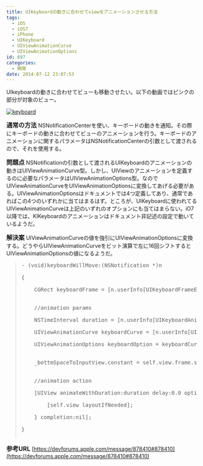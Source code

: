 ```yaml
---
title: UIKeyboardの動きに合わせてviewをアニメーションさせる方法
tags:
  - iOS
  - iOS7
  - iPhone
  - UIKeyboard
  - UIViewAnimationCurve
  - UIViewAnimationOptions
id: 697
categories:
  - 開発
date: 2014-07-12 23:07:53
---
```


UIkeyboardの動きに合わせてビューも移動させたい。以下の動画ではピンクの部分が対象のビュー。

[![keyboard](http://mountainboy.boo.jp/wordpress/wp-content/uploads/2014/07/keyboard.gif)](http://mountainboy.boo.jp/wordpress/wp-content/uploads/2014/07/keyboard.gif)

<span style="font-size: 12pt;">**通常の方法**</span>
NSNotificationCenterを使い、キーボードの動きを通知。その際にキーボードの動きに合わせてビューのアニメーションを行う。キーボードのアニメーションに関するパラメータはNSNotificationCenterの引数として渡されるので、それを使用する。

<span style="font-size: 12pt;">**問題点**</span>
NSNotificationの引数として渡されるUIKeyboardのアニメーションの動きはUIViewAnimationCurve型。しかし、UIViewのアニメーションを定義するのに必要なパラメータはUIViewAnimationOptions型。なのでUIViewAnimationCurveをUIViewAnimationOptionsに変換してあげる必要がある。UIViewAnimationOptionsはドキュメントでは4つ定義してあり、通常であればこの4つのいずれかに当てはまるはず。ところが、UIKeyboardに使われてるUIViewAnimationCurveは上記のいずれのオプションにも当てはまらない。iO7以降では、KIKeyboardのアニメーションはドキュメント非記述の設定で動いているようだ。

<span style="font-size: 12pt;">**解決案**</span>
UIViewAnimationCurveの値を強引にUIViewAnimationOptionsに変換する。どうやらUIViewAnimationCurveをビット演算で左に16回シフトするとUIViewAnimationOptionsの値になるようだ。
> <pre class="brush: objc; gutter: false">- (void)keyboardWillMove:(NSNotification *)n> 
> {> 
>     CGRect keyboardFrame = [n.userInfo[UIKeyboardFrameEndUserInfoKey]CGRectValue];> 
> 
>     //animation params> 
>     NSTimeInterval duration = [n.userInfo[UIKeyboardAnimationDurationUserInfoKey] doubleValue];> 
>     UIViewAnimationCurve keyboardCurve = [n.userInfo[UIKeyboardAnimationCurveUserInfoKey]intValue];> 
>     UIViewAnimationOptions keyboardOption = keyboardCurve &lt;&lt; 16;> 
> 
>     _bottmSpaceToInputView.constant = self.view.frame.size.height - keyboardFrame.origin.y;> 
> 
>     //animation action> 
>     [UIView animateWithDuration:duration delay:0.0 options:keyboardOption animations:^{> 
>         [self.view layoutIfNeeded];> 
>     } completion:nil];> 
> }> 
> </pre>
<span style="font-size: 12pt;">**参考URL**</span>
[https://devforums.apple.com/message/878410#878410](https://devforums.apple.com/message/878410#878410)